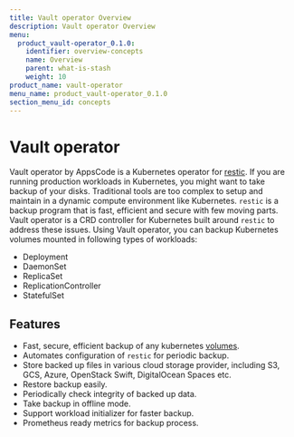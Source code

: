 ```yaml
---
title: Vault operator Overview
description: Vault operator Overview
menu:
  product_vault-operator_0.1.0:
    identifier: overview-concepts
    name: Overview
    parent: what-is-stash
    weight: 10
product_name: vault-operator
menu_name: product_vault-operator_0.1.0
section_menu_id: concepts
---
```

# Vault operator

 Vault operator by AppsCode is a Kubernetes operator for [restic](https://restic.net). If you are running production workloads in Kubernetes, you might want to take backup of your disks. Traditional tools are too complex to setup and maintain in a dynamic compute environment like Kubernetes. `restic` is a backup program that is fast, efficient and secure with few moving parts. Vault operator is a CRD controller for Kubernetes built around `restic` to address these issues. Using Vault operator, you can backup Kubernetes volumes mounted in following types of workloads:

- Deployment
- DaemonSet
- ReplicaSet
- ReplicationController
- StatefulSet

## Features
 - Fast, secure, efficient backup of any kubernetes [volumes](https://kubernetes.io/docs/concepts/storage/volumes/).
 - Automates configuration of `restic` for periodic backup.
 - Store backed up files in various cloud storage provider, including S3, GCS, Azure, OpenStack Swift, DigitalOcean Spaces etc.
 - Restore backup easily.
 - Periodically check integrity of backed up data.
 - Take backup in offline mode.
 - Support workload initializer for faster backup.
 - Prometheus ready metrics for backup process.
